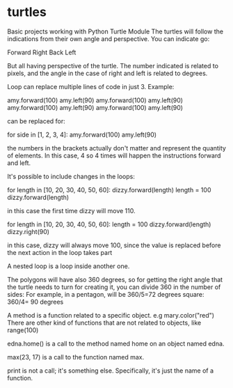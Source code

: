 # turtles
Basic projects working with Python Turtle Module
The turtles will follow the indications from their own angle and perspective.
You can indicate go:

Forward
Right
Back
Left

But all having perspective of the turtle. The number indicated is related to pixels, and the angle in the case of right and left is related to degrees.

Loop can replace multiple lines of code in just 3. Example:

amy.forward(100)
amy.left(90)
amy.forward(100)
amy.left(90)
amy.forward(100)
amy.left(90)
amy.forward(100)
amy.left(90)

can be replaced for:

for side in [1, 2, 3, 4]:
    amy.forward(100)
    amy.left(90)

the numbers in the brackets actually don't matter and represent the quantity of elements. In this case, 4 so 4 times will happen the instructions forward and left.

It's possible to include changes in the loops:

for length in [10, 20, 30, 40, 50, 60]:
    dizzy.forward(length)
    length = 100
    dizzy.forward(length)

in this case the first time dizzy will move 110.

for length in [10, 20, 30, 40, 50, 60]:
    length = 100
    dizzy.forward(length)
    dizzy.right(90)

in this case, dizzy will always move 100, since the value is replaced before the next action in the loop takes part

A nested loop is a loop inside another one.

The polygons will have also 360 degrees, so for getting the right angle that the turtle needs to turn for creating it, you can divide 360 in the number of sides:
For example, in a pentagon, will be 360/5=72 degrees
square: 360/4= 90 degrees

A method is a function related to a specific object.
e.g mary.color("red")
There are other kind of functions that are not related to objects, like range(100)

edna.home() is a call to the method named home on an object named edna.

max(23, 17) is a call to the function named max.

print is not a call; it's something else. Specifically, it's just the name of a function.

